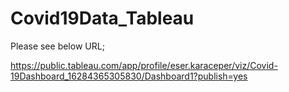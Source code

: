 # Covid19Data_Tableau

Please see below URL;

https://public.tableau.com/app/profile/eser.karaceper/viz/Covid-19Dashboard_16284365305830/Dashboard1?publish=yes

